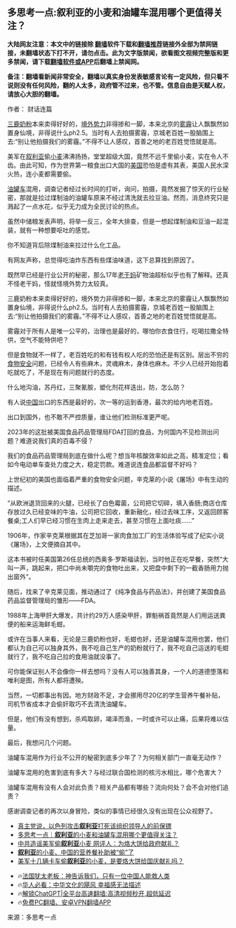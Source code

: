  <!-- 面包屑导航 --> <h2>多思考一点:叙利亚的小麦和油罐车混用哪个更值得关注？</h2> <p class="notice"><b>大陆网友注意：本文中的链接除 <a href="https://github.com/bannedbook/fanqiang" >翻墙</a>软件下载和<a href="https://github.com/killgcd/justmysocks/blob/master/README.md">翻墙推荐</a>链接外全部为禁网链接，未翻墙状态下打不开，请勿点击。此为文字版禁闻，欲看图文视频完整版和更多禁闻，请下载<a href="https://github.com/bannedbook/fanqiang">翻墙软件或APP</a>后翻墙上禁闻网。</p><p>备注：翻墙看新闻非常安全，翻墙以真实身份发表敏感言论有一定风险，但只看不说则没有任何风险，翻的人太多，政府管不过来，也不管。信息自由是天赋人权，请放心大胆的翻墙。</b></p>  <div class="entry"> <p>作者： 财话连篇</p> <p id="summary"><a href="https://www.bannedbook.org/bnews/tag/%E4%B8%89%E9%B9%BF%E5%A5%B6%E7%B2%89/" class="st_tag internal_tag" rel="tag" title="标签 三鹿奶粉 下的日志">三鹿奶粉</a>本来卖得好好的，<a href="https://www.bannedbook.org/bnews/tag/%e5%a2%83%e5%a4%96%e5%8a%bf%e5%8a%9b/" class="st_tag internal_tag" rel="tag" title="标签 境外势力 下的日志">境外势力</a>非得掺和一脚，本来北京的<a href="https://www.bannedbook.org/bnews/tag/%e9%9b%be%e9%9c%be/" class="st_tag internal_tag" rel="tag" title="标签 雾霾 下的日志">雾霾</a>让人飘飘然如置身仙境，非得说什么ph2.5。当时有人去拍摄雾霾，京城老百姓一股脑围上去:“别让他拍摄我们的雾霾。”不得不让人感叹，首善之地的老百姓觉悟就是高。</p> <p>美军在<a href="https://www.bannedbook.org/bnews/tag/%e5%8f%99%e5%88%a9%e4%ba%9a/" class="st_tag internal_tag" rel="tag" title="标签 叙利亚 下的日志">叙利亚</a>偷<a href="https://www.bannedbook.org/bnews/tag/%E5%B0%8F%E9%BA%A6/" class="st_tag internal_tag" rel="tag" title="标签 小麦 下的日志">小麦</a>沸沸扬扬，堂堂超级大国，竟然不远千里偷小麦，实在令人不齿。由此可知，作为世界第一粮食出口大国的<a href="https://www.bannedbook.org/bnews/tag/%e7%be%8e%e5%9b%bd/" class="st_tag internal_tag" rel="tag" title="标签 美国 下的日志">美国</a>恐怕是虚有其表，美国人民水深火热，连小麦都需要偷。</p> <p><a href="https://www.bannedbook.org/bnews/tag/%E6%B2%B9%E7%BD%90%E8%BD%A6/" class="st_tag internal_tag" rel="tag" title="标签 油罐车 下的日志">油罐车</a>混用，调查记者经过长时间的打听，询问，拍摄，竟然发掘了惊天的行业秘密，那就是拉过煤制油的油罐车原来不经过清洗就去拉豆油。然而，消息终究只是溅起了一点水花，似乎无力成为全民讨论的热点。</p> <p>虽然中储粮发表声明，将举一反三，全年大排查，但是一想起煤制油和豆油一起混装，就有一种想要呕吐的感觉。</p> <p>你不知道背后除煤制油来拉过什么化工品。</p> <p>有网友声称，总觉得吃油炸东西有些煤油味道，这下总算找到原因了。</p> <p>既然早已经是行业公开的秘密，那么17年<a href="https://www.bannedbook.org/bnews/tag/%E8%80%81%E5%B9%B2%E5%A6%88/" class="st_tag internal_tag" rel="tag" title="标签 老干妈 下的日志">老干妈</a>矿物油超标似乎也有了解释。还真不怪老干妈，怪就怪境外势力太较真。</p>  <p>三鹿奶粉本来卖得好好的，境外势力非得掺和一脚，本来北京的雾霾让人飘飘然如置身仙境，非得说什么ph2.5。当时有人去拍摄雾霾，京城老百姓一股脑围上去:“别让他拍摄我们的雾霾。”不得不让人感叹，首善之地的老百姓觉悟就是高。</p> <p>雾霾对于所有人是唯一公平的，治理也是最好的，哪怕你衣食住行，吃喝拉撒全特供，空气不能特供吧？</p> <p>但是食物就不一样了，老百姓吃的和有钱有权人吃的恐怕还是有区别。层出不穷的<a href="https://www.bannedbook.org/bnews/tag/%E9%A3%9F%E7%89%A9%E5%AE%89%E5%85%A8/" class="st_tag internal_tag" rel="tag" title="标签 食物安全 下的日志">食物安全</a>问题，已经令人有些麻木，灵魂麻木，身体也麻木。不少人已经开始抱着吃就吃了，不是现在有问题就行的态度。</p> <p>什么地沟油，苏丹红，三聚氰胺，塑化剂花样迭出，防，怎么防？</p> <p>有人说<span class='wp_keywordlink_affiliate'><a href="https://www.bannedbook.org/" title="中国" target="_blank">中国</a></span>出口的东西是最好的，次一等的运到香港，最次的给内地老百姓。</p> <p>出口到国外，也不敢不严控质量，谁让他们检测标准更严呢。</p> <p>2023年的这批被美国食品药品管理局FDA打回的食品，为何国内不见检测出问题？难道说我们真的百毒不侵？</p> <p>我们的食品药品管理局到底在做什么呢？想当年核酸效率如此之高，精准定位；看如今电动单车查处力度之大，稳定罚款。难道说连食品都监督不好吗？</p>  <p>上世纪初的美国也面临着严重的食物安全问题，辛克莱的小说《屠场》中有生动的描述。</p> <p>“从欧洲退货回来的火腿，已经长了白色霉菌，公司把它切碎，填入香肠;商店仓库存放过久已经变味的牛油，公司把它回收，重新融化，经过去味工序，又返回顾客餐桌;工人们早已经习惯在生肉上走来走去，甚至习惯在上面吐痰……”</p> <p>1906年，作家辛克莱根据其在芝加哥一家肉食加工厂的生活体验写成了纪实小说《屠场》，上文便摘自其中。</p> <p>这本书被时任美国第26任总统的西奥多·罗斯福读到，当时他正在吃早餐，突然“大叫一声，跳起来，把口中尚未嚼完的食物吐出来，又把盘中剩下的一截香肠用力抛出窗外”。</p> <p>随后，找来了辛克莱见面，推动通过了《纯净食品与药品法》，并创建了美国食品药品监督管理局的雏形——FDA。</p> <p>1988年上海甲肝大爆发，共计约29万人感染甲肝，罪魁祸首竟然是人们用运送粪便的船来运海鲜毛蚶。</p> <p>或许在当事人来看，无论是三鹿奶粉也好，毛蚶也好，还是油罐车混用也罢，他们都认为自己可以独身其外，我不吃自己生产的奶粉就行了，我不吃自己运送的毛蚶就行了，我不吃自己拉的食用油就没事了。</p> <p>可你能保证别人不会像你一样去想吗？没有人可以独善其身，一个人的道德堕落和唯利是图，所有人都将遭殃。</p>  <p>当然，一切都事出有因。地方财政不足，才会挪用尽20亿的学生营养午餐补贴，司机节省成本才会偷奸取巧不去清洗油罐车。</p> <p>但是，他们有没有想到，杀鸡取卵，竭泽而渔，一时或许可以止痛，后果将难以估量。</p> <p>最后，我想问几个问题。</p> <p>油罐车混用作为行业不公开的秘密到底多少年了？为何相关部门一直毫无动作？</p> <p>油罐车混用的危害到底有多大？与经过联合国检测的核污水相比，哪个危害大？</p> <p>油罐车混用有没有人会对此负责？相关产品都有哪些？流向何处？会不会对他们追责？</p> <p>感谢调查记者的再次以身冒险，类似的事情已经很久没有出现在公众视野了。</p> <!--<div id="taboola-mid-1"></div>--><ul class='op-related-articles' title='相关阅读'> <li><a href='https://www.bannedbook.org/bnews/worldnews/20240710/2060138.html' target='_blank'>真主党说，以色列攻击<b>叙利亚</b>打死该组织领导人的前保镖</a></li> <li><a href='https://www.bannedbook.org/bnews/baitai/20240708/2059531.html' target='_blank'>多思考一点｜<b>叙利亚</b>的小麦和油罐车混用哪个更值得关注？</a></li> <li><a href='https://www.bannedbook.org/bnews/baitai/20240708/2059458.html' target='_blank'>中共造谣美军偷<b>叙利亚</b>小麦 网评人：为烙大饼给政府献礼？</a></li> <li><a href='https://www.bannedbook.org/bnews/comments/20240708/2059378.html' target='_blank'><b>叙利亚</b>的小麦、中国的营养餐补助被“偷”了</a></li> <li><a href='https://www.bannedbook.org/bnews/comments/20240707/2059132.html' target='_blank'>美军十几辆卡车偷<b>叙利亚</b>的小麦，是要烙大饼给国庆献礼吗？</a></li> </ul> <ul class="texttj"> <li>🔥<a href="https://www.bannedbook.org/bnews/ssgc/20230219/1850782.html" target="_blank">法国犹太老板：神告诉我们，只有一位中国人能救人类</a></li> <li>🔥<a href="https://www.bannedbook.org/bnews/comments/20220220/1694796.html" target="_blank">华人必看：中华文化的飓风 幸福感无法描述</a></li> <li>🔥<a href="https://github.com/bannedbook/fanqiang/wiki/V2ray%E6%9C%BA%E5%9C%BA" target="_blank">解锁ChatGPT|全平台高速翻墙:高清视频秒开,超低延迟</a></li> <li>🔥<a href="https://github.com/bannedbook/fanqiang/wiki/%E7%A6%81%E9%97%BB%E7%BD%91%E5%AE%89%E5%8D%93%E7%BF%BB%E5%A2%99%E6%96%B0%E9%97%BBAPP" target="_blank">免费PC翻墙、安卓VPN翻墙APP</a></li> </ul><p class="src-info">来源：多思考一点 </p> <a name='sharetosocial'></a> <div style="margin-bottom:5px;padding-bottom:5px;clear:both"> <div id="archive-pix-1" class="banner-ads"> <!-- AuctionX Display platform tag START --> <div id="27602x728x90x621x_ADSLOT1" clicktrack="%%CLICK_URL_ESC%%"></div>  <!-- AuctionX Display platform tag END --> </div> <div id="archive-pix-2" class="banner-ads"> <!-- AuctionX Display platform tag START --> <div id="27556x300x250x621x_ADSLOT1" clicktrack="%%CLICK_URL_ESC%%" style="margin:0 auto;text-align:center"></div>  <!-- AuctionX Display platform tag END --> </div> </div>  <div id="archive-pix-1" class="banner-ads"> <!-- AuctionX Display platform tag START --> <div id="27603x728x90x621x_ADSLOT1" clicktrack="%%CLICK_URL_ESC%%"></div>  <!-- AuctionX Display platform tag END --> </div> </div><!--END ENTRY--> 